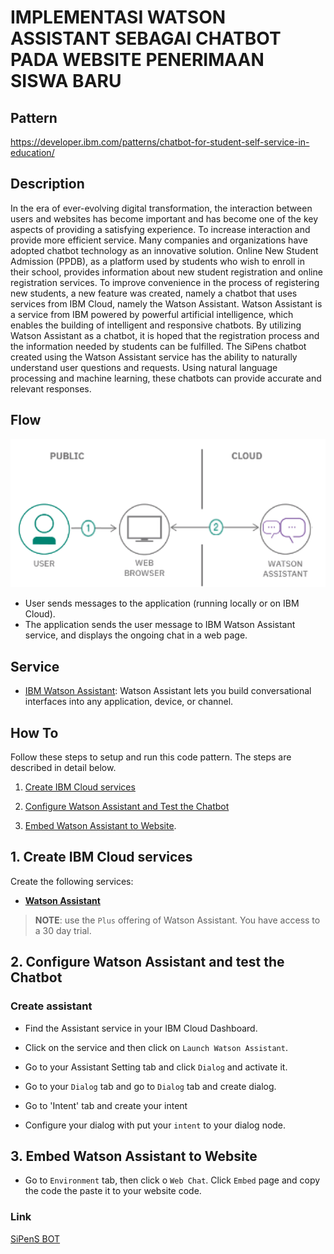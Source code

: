# IMPLEMENTASI WATSON ASSISTANT SEBAGAI CHATBOT PADA WEBSITE PENERIMAAN SISWA BARU

## Pattern
https://developer.ibm.com/patterns/chatbot-for-student-self-service-in-education/

## Description
In the era of ever-evolving digital transformation, the interaction between users and websites has become important and has become one of the key aspects of providing a satisfying experience. To increase interaction and provide more efficient service. Many companies and organizations have adopted chatbot technology as an innovative solution.
Online New Student Admission (PPDB), as a platform used by students who wish to enroll in their  school, provides information about new student registration and online registration services. To improve convenience in the process of registering new students, a new feature was created, namely a chatbot that uses services from IBM Cloud, namely the Watson Assistant. Watson Assistant is a service from IBM powered by powerful artificial intelligence, which enables the building of intelligent and responsive chatbots. By utilizing Watson Assistant as a chatbot, it is hoped that the registration process and the information needed by students can be fulfilled.
The SiPens chatbot created using the Watson Assistant service has the ability to naturally understand user questions and requests. Using natural language processing and machine learning, these chatbots can provide accurate and relevant responses.





## Flow

<img src="./Foto/Arsitektur.png" alt="Architecture" /> 

- User sends messages to the application (running locally or on IBM Cloud).
- The application sends the user message to IBM Watson Assistant service, and displays the ongoing chat in a web page.


## Service

* [IBM Watson Assistant](https://www.ibm.com/cloud/watson-assistant/): Watson Assistant lets you build conversational interfaces into any application, device, or channel.

## How To
Follow these steps to setup and run this code pattern. The steps are described in detail below.
1. [Create IBM Cloud services](#1-create-ibm-cloud-services)

2. [Configure Watson Assistant and Test the Chatbot](#2-configure-watson-assistant-and-test-the-chatbot)

3. [Embed Watson Assistant to Website](#3-Embed-Watson-Assistant-to-Website).

## 1. Create IBM Cloud services

Create the following services:

* [**Watson Assistant**](https://cloud.ibm.com/catalog/services/assistant) 

> **NOTE**: use the `Plus` offering of Watson Assistant. You have access to a 30 day trial.

## 2. Configure Watson Assistant and test the Chatbot

### Create assistant

* Find the Assistant service in your IBM Cloud Dashboard.

* Click on the service and then click on `Launch Watson Assistant`.

* Go to your Assistant Setting tab and click `Dialog` and activate it. 

* Go to your `Dialog` tab and go to `Dialog` tab and create dialog.

* Go to 'Intent' tab and create your intent

* Configure your dialog with put your `intent` to your dialog node.

## 3. Embed Watson Assistant to Website
* Go to `Environment` tab, then click o `Web Chat`. Click `Embed` page and copy the code the paste it to your website code.
  


### Link
[SiPenS BOT](https://gandabagus.github.io/bot/)


  [watson]: https://img.shields.io/badge/watson-assistant-blue
